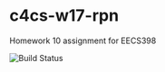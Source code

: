 # c4cs-w17-rpn
Homework 10 assignment for EECS398

![Build Status](https://travis-ci.org/sudoku-lord/c4cs-w17-rpn.svg?branch=master)
